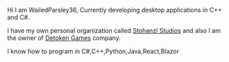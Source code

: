 Hi I am WailedParsley36,
Currently developing desktop applications in C++ and C#.

I have my own personal organization called [Stohanzl Studios](https://www.patreon.com/stohanzl_studios)
and also I am the owner of [Detoken Games](https://www.detokengames.com) company.

I know how to program in C#,C++,Python,Java,React,Blazor
